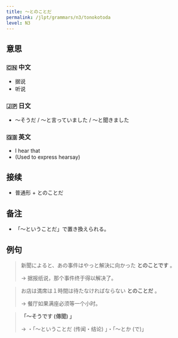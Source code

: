 ```yaml
---
title: 〜とのことだ
permalink: /jlpt/grammars/n3/tonokotoda
level: N3
---
```


## 意思

### 🇨🇳 中文

- 据说
- 听说

### 🇯🇵 日文

- 〜そうだ / 〜と言っていました / 〜と聞きました

### 🇬🇧 英文

- I hear that
- (Used to express hearsay)

## 接续

- 普通形 + とのことだ

## 备注

- 「〜ということだ」で置き換えられる。

## 例句

> 新聞によると、あの事件はやっと解決に向かった **とのことです** 。
>
> → 据报纸说，那个事件终于得以解决了。

> お店は満席は１時間は待たなければならない **とのことだ** 。
>
> → 餐厅如果满座必须等一个小时。

> **「〜そうです (傳聞) 」**
>
> → ・「〜ということだ (传闻・结论) 」・「〜とか (で)」


